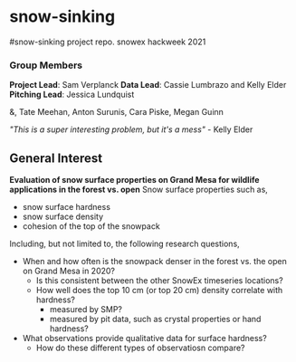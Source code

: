 # snow-sinking
#snow-sinking project repo. snowex hackweek 2021

### Group Members 
**Project Lead**: Sam Verplanck 
**Data Lead**: Cassie Lumbrazo and Kelly Elder
**Pitching Lead**: Jessica Lundquist 

&, Tate Meehan, Anton Surunis, Cara Piske, Megan Guinn

*"This is a super interesting problem, but it's a mess"* - Kelly Elder


## General Interest 
**Evaluation of snow surface properties on Grand Mesa for wildlife applications in the forest vs. open** 
Snow surface properties such as, 
- snow surface hardness 
- snow surface density 
- cohesion of the top of the snowpack 

Including, but not limited to, the following research questions, 
- When and how often is the snowpack denser in the forest vs. the open on Grand Mesa in 2020? 
    - Is this consistent between the other SnowEx timeseries locations? 
    - How well does the top 10 cm (or top 20 cm) density correlate with hardness? 
        - measured by SMP? 
        - measured by pit data, such as crystal properties or hand hardness? 
- What observations provide qualitative data for surface hardness? 
    - How do these different types of observatiosn compare? 
    

        
        


